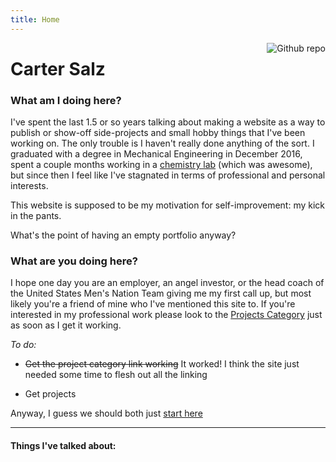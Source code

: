 ```yaml
---
title: Home
---
```


[<img src="https://scontent-mia3-1.xx.fbcdn.net/v/t1.0-9/44368442_10156023530847473_6386036595811680256_o.jpg?_nc_cat=104&_nc_ht=scontent-mia3-1.xx&oh=eb272fafc804fc61804fb19087868f8c&oe=5C8A57E3" style="max-width:23.5%;min-width:40px;float:right;object-fit:cover" alt="Github repo" />](https://en.wikipedia.org/wiki/Montserrat_(mountain))

# Carter Salz
### What am I doing here?

I've spent the last 1.5 or so years talking about making a website as a way to publish or show-off side-projects and small hobby things that I've been working on. The only trouble is I haven't really done anything of the sort. I graduated with a degree in Mechanical Engineering in December 2016, spent a couple months working in a [chemistry lab](https://onlinelibrary.wiley.com/doi/full/10.1002/chem.201706004) (which was awesome), but since then I feel like I've stagnated in terms of professional and personal interests. 

This website is supposed to be my motivation for self-improvement: my kick in the pants. 

What's the point of having an empty portfolio anyway?

### What are you doing here?

I hope one day you are an employer, an angel investor, or the head coach of the United States Men's Nation Team giving me my first call up, but most likely you're a friend of mine who I've mentioned this site to. If you're interested in my professional work please look to the [Projects Category](/categories/project) just as soon as I get it working.

_To do:_

- ~~Get the project category link working~~ It worked! I think the site just needed some time to flesh out all the linking

- Get projects


Anyway, I guess we should both just [start here](/post/2018/11/05/455-days/)

<hr/>

#### Things I've talked about:

